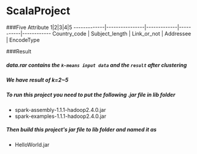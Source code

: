 # ScalaProject

###Five Attribute
 1|2|3|4|5
-------------|----------------|-------------|-----------|------------
Country_code | Subject_length | Link_or_not | Addressee | EncodeType                       

###Result
##### **data.rar** contains the `k-means input data` and the `result` after clustering
##### We have result of k=2~5

##### To run this project you need to put the following .jar file in lib folder
- spark-assembly-1.1.1-hadoop2.4.0.jar
- spark-examples-1.1.1-hadoop2.4.0.jar

##### Then build this project's jar file to lib folder and named it as
- HelloWorld.jar

